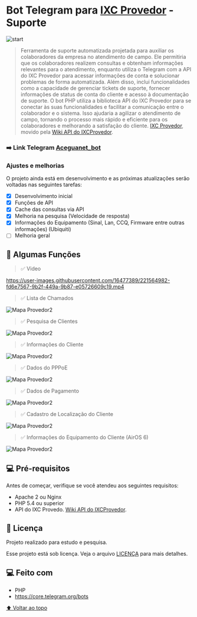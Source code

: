 # Bot Telegram para [IXC Provedor](https://www.ixcsoft.com.br/ixcprovedor/) - Suporte

<!---Esses são exemplos. Veja https://shields.io para outras pessoas ou para personalizar este conjunto de escudos. Você pode querer incluir dependências, status do projeto e informações de licença aqui--->

<img src="Telegram_JYr39n9y0f.png" alt="start">

> Ferramenta de suporte automatizada projetada para auxiliar os colaboradores da empresa no atendimento de campo. Ele permitiria que os colaboradores realizem consultas e obtenham informações relevantes para o atendimento, enquanto utiliza o Telegram com a API do IXC Provedor para acessar informações de conta e solucionar problemas de forma automatizada. Além disso, inclui funcionalidades como a capacidade de gerenciar tickets de suporte, fornecer informações de status de conta do cliente e acesso à documentação de suporte. O bot PHP utiliza a biblioteca API do IXC Provedor para se conectar às suas funcionalidades e facilitar a comunicação entre o colaborador e o sistema. Isso ajudaria a agilizar o atendimento de campo, tornando o processo mais rápido e eficiente para os colaboradores e melhorando a satisfação do cliente. 
> [IXC Provedor](https://www.ixcsoft.com.br/ixcprovedor/), movido pela [Wiki API do IXCProvedor](https://wikiapiprovedor.ixcsoft.com.br/).

### ➡️ Link Telegram [Aceguanet_bot](https://t.me/Aceguanet_bot)

### Ajustes e melhorias

O projeto ainda está em desenvolvimento e as próximas atualizações serão voltadas nas seguintes tarefas:

- [x] Desenvolvimento inicial
- [x] Funções de API
- [x] Cache das consultas via API
- [x] Melhoria na pesquisa (Velocidade de resposta)
- [x] Informações do Equipamento (Sinal, Lan, CCQ, Firmware entre outras informações) (Ubiquiti)
- [ ] Melhoria geral

## 📲 Algumas Funções

> ✅ Video


https://user-images.githubusercontent.com/16477389/221564982-fd6e7567-9b2f-449a-9b87-e05726609c19.mp4


> ✅ Lista de Chamados
<img src="Telegram_OmbPdbxEH9.png" alt="Mapa Provedor2">

> ✅ Pesquisa de Clientes
<img src="Telegram_NQDFfFX8Nu.png" alt="Mapa Provedor2">

> ✅ Informações do Cliente
<img src="Telegram_hk3r9EQzXo.png" alt="Mapa Provedor2">

> ✅ Dados do PPPoE
<img src="Telegram_1v9ISOIev4.png" alt="Mapa Provedor2">

> ✅ Dados de Pagamento
<img src="Telegram_mC48DQNNwq.png" alt="Mapa Provedor2">

> ✅ Cadastro de Localização do Cliente
<img src="Telegram_kwyqSkSeeN.png" alt="Mapa Provedor2">

> ✅ Informações do Equipamento do Cliente (AirOS 6)
<img src="Telegram_LbljMlAUF7.png" alt="Mapa Provedor2">

## 💻 Pré-requisitos

Antes de começar, verifique se você atendeu aos seguintes requisitos:
<!---Estes são apenas requisitos de exemplo. Adicionar, duplicar ou remover conforme necessário--->
* Apache 2 ou Nginx
* PHP 5.4 ou superior
* API do IXC Provedo. [Wiki API do IXCProvedor](https://wikiapiprovedor.ixcsoft.com.br/).

## 📝 Licença
Projeto realizado para estudo e pesquisa.

Esse projeto está sob licença. Veja o arquivo [LICENÇA](LICENSE.md) para mais detalhes.

## 💻 Feito com
* PHP
* https://core.telegram.org/bots

[⬆ Voltar ao topo](#bot-telegram-para-ixc-provedor---suporte)<br>
